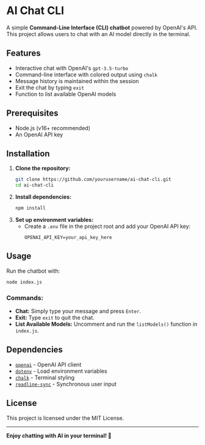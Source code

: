 # AI Chat CLI

A simple **Command-Line Interface (CLI) chatbot** powered by OpenAI's API. This project allows users to chat with an AI model directly in the terminal.

## Features

- Interactive chat with OpenAI's `gpt-3.5-turbo`
- Command-line interface with colored output using `chalk`
- Message history is maintained within the session
- Exit the chat by typing `exit`
- Function to list available OpenAI models

## Prerequisites

- Node.js (v16+ recommended)
- An OpenAI API key

## Installation

1. **Clone the repository:**
   ```bash
   git clone https://github.com/yourusername/ai-chat-cli.git
   cd ai-chat-cli
   ```
2. **Install dependencies:**
   ```bash
   npm install
   ```
3. **Set up environment variables:**
   - Create a `.env` file in the project root and add your OpenAI API key:
     ```
     OPENAI_API_KEY=your_api_key_here
     ```

## Usage

Run the chatbot with:

```bash
node index.js
```

### Commands:

- **Chat:** Simply type your message and press `Enter`.
- **Exit:** Type `exit` to quit the chat.
- **List Available Models:** Uncomment and run the `listModels()` function in `index.js`.

## Dependencies

- [`openai`](https://www.npmjs.com/package/openai) - OpenAI API client
- [`dotenv`](https://www.npmjs.com/package/dotenv) - Load environment variables
- [`chalk`](https://www.npmjs.com/package/chalk) - Terminal styling
- [`readline-sync`](https://www.npmjs.com/package/readline-sync) - Synchronous user input

## License

This project is licensed under the MIT License.

---

**Enjoy chatting with AI in your terminal! 🚀**
